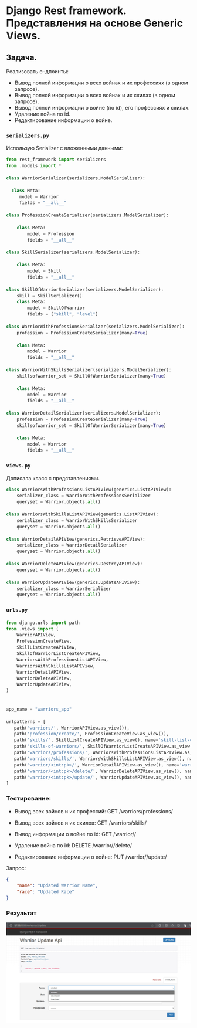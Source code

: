 # Django Rest framework. Представления на основе Generic Views.

## Задача. 
Реализовать ендпоинты:
- Вывод полной информации о всех войнах и их профессиях (в одном запросе).
- Вывод полной информации о всех войнах и их скилах (в одном запросе).
- Вывод полной информации о войне (по id), его профессиях и скилах.
- Удаление война по id.
- Редактирование информации о войне.


### `serializers.py`
Использую Serializer с вложенными данными:
```python
from rest_framework import serializers
from .models import *

class WarriorSerializer(serializers.ModelSerializer):

  class Meta:
     model = Warrior
     fields = "__all__"

class ProfessionCreateSerializer(serializers.ModelSerializer):

    class Meta:
        model = Profession
        fields = "__all__"

class SkillSerializer(serializers.ModelSerializer):

    class Meta:
        model = Skill
        fields = "__all__"       

class SkillOfWarriorSerializer(serializers.ModelSerializer):
    skill = SkillSerializer()
    class Meta:
        model = SkillOfWarrior
        fields = ["skill", "level"]

class WarriorWithProfessionsSerializer(serializers.ModelSerializer):
    profession = ProfessionCreateSerializer(many=True)

    class Meta:
        model = Warrior
        fields = "__all__"

class WarriorWithSkillsSerializer(serializers.ModelSerializer):
    skillsofwarrior_set = SkillOfWarriorSerializer(many=True)

    class Meta:
        model = Warrior
        fields = "__all__"

class WarriorDetailSerializer(serializers.ModelSerializer):
    profession = ProfessionCreateSerializer(many=True)
    skillsofwarrior_set = SkillOfWarriorSerializer(many=True)

    class Meta:
        model = Warrior
        fields = "__all__"
```

### `views.py`

Дописала класс с представлениями.
```python
class WarriorsWithProfessionsListAPIView(generics.ListAPIView):
    serializer_class = WarriorWithProfessionsSerializer
    queryset = Warrior.objects.all()

class WarriorsWithSkillsListAPIView(generics.ListAPIView):
    serializer_class = WarriorWithSkillsSerializer
    queryset = Warrior.objects.all()

class WarriorDetailAPIView(generics.RetrieveAPIView):
    serializer_class = WarriorDetailSerializer
    queryset = Warrior.objects.all()

class WarriorDeleteAPIView(generics.DestroyAPIView):
    queryset = Warrior.objects.all()

class WarriorUpdateAPIView(generics.UpdateAPIView):
    serializer_class = WarriorSerializer
    queryset = Warrior.objects.all()
```

### `urls.py`

```python
from django.urls import path
from .views import (
    WarriorAPIView,
    ProfessionCreateView,
    SkillListCreateAPIView,
    SkillOfWarriorListCreateAPIView,
    WarriorsWithProfessionsListAPIView,
    WarriorsWithSkillsListAPIView,
    WarriorDetailAPIView,
    WarriorDeleteAPIView,
    WarriorUpdateAPIView,
)


app_name = "warriors_app"

urlpatterns = [
   path('warriors/', WarriorAPIView.as_view()),
   path('profession/create/', ProfessionCreateView.as_view()),
   path('skills/', SkillListCreateAPIView.as_view(), name='skill-list-create'),
   path('skills-of-warriors/', SkillOfWarriorListCreateAPIView.as_view(), name='skill-of-warrior-list-create'),
   path('warriors/professions/', WarriorsWithProfessionsListAPIView.as_view(), name='warriors-with-professions'),
   path('warriors/skills/', WarriorsWithSkillsListAPIView.as_view(), name='warriors-with-skills'),
   path('warrior/<int:pk>/', WarriorDetailAPIView.as_view(), name='warrior-detail'),
   path('warrior/<int:pk>/delete/', WarriorDeleteAPIView.as_view(), name='warrior-delete'),
   path('warrior/<int:pk>/update/', WarriorUpdateAPIView.as_view(), name='warrior-update'),
]
```

### Тестирование:
- Вывод всех войнов и их профессий:
GET /warriors/professions/

- Вывод всех войнов и их скилов:
GET /warriors/skills/

- Вывод информации о войне по id:
GET /warrior/<id>/

- Удаление война по id:
DELETE /warrior/<id>/delete/

- Редактирование информации о войне:
PUT /warrior/<id>/update/

Запрос:
```json
{
    "name": "Updated Warrior Name",
    "race": "Updated Race"
}
```

### Результат
![Warriors](images/warrior_update.png)

